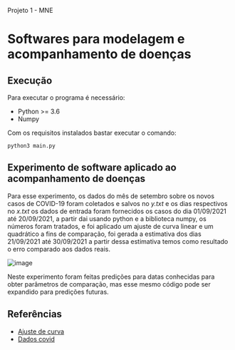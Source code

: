 Projeto 1 - MNE

# Softwares para modelagem e acompanhamento de doenças

## Execução
Para executar o programa é necessário:
- Python >= 3.6
- Numpy


Com os requisitos instalados bastar executar o comando:
```
python3 main.py
```
## Experimento de software aplicado ao acompanhamento de doenças

Para esse experimento, os dados do mês de setembro sobre os novos casos de COVID-19 foram coletados e salvos no *y.txt* e os dias respectivos no *x.txt* os dados de entrada foram fornecidos os casos do dia 01/09/2021 até 20/09/2021, a partir dai usando python e a biblioteca numpy, os números foram tratados, e foi aplicado um ajuste de curva linear e um quadrático a fins de comparação, foi gerada a estimativa dos dias 21/09/2021 até 30/09/2021 a partir dessa estimativa temos como resultado o erro comparado aos dados reais.

![image](https://user-images.githubusercontent.com/37127457/136646673-97864668-1f42-47fd-994d-68b2a4bb337e.png)

Neste experimento foram feitas predições para datas conhecidas para obter parâmetros de comparação, mas esse mesmo código pode ser expandido para predições futuras.

## Referências
- [Ajuste de curva](https://www.ufrgs.br/reamat/CalculoNumerico/livro-py/adc-ajuste_de_uma_reta.html)
- [Dados covid](https://github.com/wcota/covid19br)
